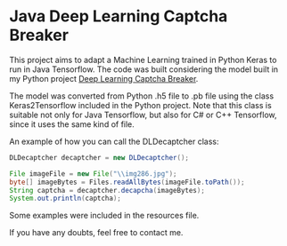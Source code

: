 Java Deep Learning Captcha Breaker
===================

This project aims to adapt a Machine Learning trained in Python Keras to run in Java Tensorflow. The code was built considering the model built in my Python project [Deep Learning Captcha Breaker](https://github.com/marinelligiovanna/DLCaptchaBreaker).

The model was converted from Python .h5 file to .pb file using the class Keras2Tensorflow included in the Python project. Note that this class is suitable not only for Java Tensorflow, but also for C# or C++ Tensorflow, since it uses the same kind of file. 

An example of how you can call the DLDecaptcher class:

```java
DLDecaptcher decaptcher = new DLDecaptcher();

File imageFile = new File("\\img286.jpg");
byte[] imageBytes = Files.readAllBytes(imageFile.toPath());
String captcha = decaptcher.decapcha(imageBytes);
System.out.println(captcha);
```
Some examples were included in the resources file.

If you have any doubts, feel free to contact me.
